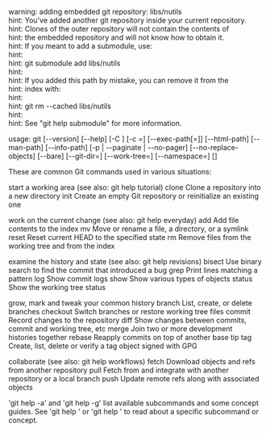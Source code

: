 warning: adding embedded git repository: libs/nutils                                                                              
hint: You've added another git repository inside your current repository.                                                            
hint: Clones of the outer repository will not contain the contents of                                                                
hint: the embedded repository and will not know how to obtain it.                                                                    
hint: If you meant to add a submodule, use:                                                                                          
hint:                                                                                                                                
hint:   git submodule add <url> libs/nutils                                                                                       
hint:                                                                                                                                
hint: If you added this path by mistake, you can remove it from the                                                                  
hint: index with:                                                                                                                    
hint:                                                                                                                                
hint:   git rm --cached libs/nutils                                                                                               
hint:                                                                                                                                
hint: See "git help submodule" for more information. 


usage: git [--version] [--help] [-C <path>] [-c <name>=<value>]
           [--exec-path[=<path>]] [--html-path] [--man-path] [--info-path]
           [-p | --paginate | --no-pager] [--no-replace-objects] [--bare]
           [--git-dir=<path>] [--work-tree=<path>] [--namespace=<name>]
           <command> [<args>]

These are common Git commands used in various situations:

start a working area (see also: git help tutorial)
   clone      Clone a repository into a new directory
   init       Create an empty Git repository or reinitialize an existing one

work on the current change (see also: git help everyday)
   add        Add file contents to the index
   mv         Move or rename a file, a directory, or a symlink
   reset      Reset current HEAD to the specified state
   rm         Remove files from the working tree and from the index

examine the history and state (see also: git help revisions)
   bisect     Use binary search to find the commit that introduced a bug
   grep       Print lines matching a pattern
   log        Show commit logs
   show       Show various types of objects
   status     Show the working tree status

grow, mark and tweak your common history
   branch     List, create, or delete branches
   checkout   Switch branches or restore working tree files
   commit     Record changes to the repository
   diff       Show changes between commits, commit and working tree, etc
   merge      Join two or more development histories together
   rebase     Reapply commits on top of another base tip
   tag        Create, list, delete or verify a tag object signed with GPG

collaborate (see also: git help workflows)
   fetch      Download objects and refs from another repository
   pull       Fetch from and integrate with another repository or a local branch
   push       Update remote refs along with associated objects

'git help -a' and 'git help -g' list available subcommands and some
concept guides. See 'git help <command>' or 'git help <concept>'
to read about a specific subcommand or concept.